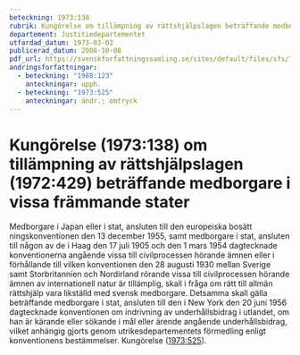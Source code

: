 ```yaml
---
beteckning: 1973:138
rubrik: Kungörelse om tillämpning av rättshjälpslagen beträffande medborgare i vissa främmande stater
departement: Justitiedepartementet
utfardad_datum: 1973-03-02
publicerad_datum: 2008-10-08
pdf_url: https://svenskforfattningssamling.se/sites/default/files/sfs/1973-03/SFS1973-138.pdf
andringsforfattningar:
  - beteckning: "1988:123"
    anteckningar: upph.
  - beteckning: "1973:525"
    anteckningar: ändr.; omtryck
---
```


# Kungörelse (1973:138) om tillämpning av rättshjälpslagen (1972:429) beträffande medborgare i vissa främmande stater

Medborgare i Japan eller i stat, ansluten till den europeiska bosätt ningskonventionen den 13 december 1955, samt medborgare i stat, ansluten till någon av de i Haag den 17 juli 1905 och den 1 mars 1954 dagtecknade konventionerna angående vissa till civilprocessen hörande ämnen eller i förhållande till vilken konventionen den 28 augusti 1930 mellan Sverige samt Storbritannien och Nordirland rörande vissa till civilprocessen hörande ämnen av internationell natur är tillämplig, skall i fråga om rätt till allmän rättshjälp vara likställd med svensk medborgare. Detsamma skall gälla beträffande medborgare i stat, ansluten till den i New York den 20 juni 1956 dagtecknade konventionen om indrivning av underhållsbidrag i utlandet, om han är kärande eller sökande i mål eller ärende angående underhållsbidrag, vilket anhängig gjorts genom utrikesdepartementets förmedling enligt konventionens bestämmelser. Kungörelse ([1973:525](https://selex.se/eli/sfs/1973/525)).